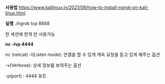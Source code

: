 
**사용법**
https://www.kalilinux.in/2021/09/how-to-install-ngrok-on-kali-linux.html

**실행**
./ngrok tcp 8888

한 세션에 한개 만 사용가능 


**nc -lvp 4444**

nc (netcat)
-l(Listen mode): 연결을 할 수 있게 계속 요청을 듣고 있게 해주는 옵션

-v(Verbose): 상세 정보를 보여주는 옵션

-p(port) : 4444 포트



